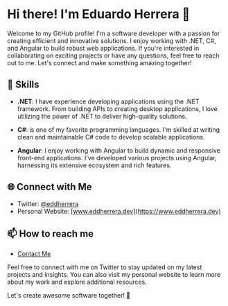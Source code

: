# Hi there! I'm Eduardo Herrera 👋

Welcome to my GitHub profile! I'm a software developer with a passion for creating efficient and innovative solutions. I enjoy working with .NET, C#, and Angular to build robust web applications. If you're interested in collaborating on exciting projects or have any questions, feel free to reach out to me. Let's connect and make something amazing together!

## 🔧 Skills

- **.NET**: I have experience developing applications using the .NET framework. From building APIs to creating desktop applications, I love utilizing the power of .NET to deliver high-quality solutions.

- **C#**: is one of my favorite programming languages. I'm skilled at writing clean and maintainable C# code to develop scalable applications.

- **Angular**: I enjoy working with Angular to build dynamic and responsive front-end applications. I've developed various projects using Angular, harnessing its extensive ecosystem and rich features.

## 🌐 Connect with Me

- Twitter: [@eddherrera](https://twitter.com/eddherrera)
- Personal Website: [www.eddherrera.dev](https://www.eddherrera.dev)

## 📫 How to reach me
- [Contact Me](mailto:contact@eddherrera.dev)

Feel free to connect with me on Twitter to stay updated on my latest projects and insights. You can also visit my personal website to learn more about my work and explore additional resources.

Let's create awesome software together! 🚀

<!---
- 👋 Hi, I’m @eddherrera
- 👀 I’m interested in ...
- 🌱 I’m currently learning ...
- 💞️ I’m looking to collaborate on ...
-  ...
--->

<!---
eddherrera/eddherrera is a ✨ special ✨ repository because its `README.md` (this file) appears on your GitHub profile.
You can click the Preview link to take a look at your changes.
--->
